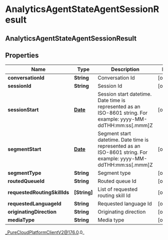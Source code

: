 # AnalyticsAgentStateAgentSessionResult

## AnalyticsAgentStateAgentSessionResult

## Properties

|Name | Type | Description | Notes|
|------------ | ------------- | ------------- | -------------|
| **conversationId** | **String** | Conversation Id | [optional] |
| **sessionId** | **String** | Session Id | [optional] |
| **sessionStart** | [**Date**](Date) | Session start datetime. Date time is represented as an ISO-8601 string. For example: yyyy-MM-ddTHH:mm:ss[.mmm]Z | [optional] |
| **segmentStart** | [**Date**](Date) | Segment start datetime. Date time is represented as an ISO-8601 string. For example: yyyy-MM-ddTHH:mm:ss[.mmm]Z | [optional] |
| **segmentType** | **String** | Segment type | [optional] |
| **routedQueueId** | **String** | Routed queue Id | [optional] |
| **requestedRoutingSkillIds** | **[String]** | List of requested routing skill Id | [optional] |
| **requestedLanguageId** | **String** | Requested language Id | [optional] |
| **originatingDirection** | **String** | Originating direction | [optional] |
| **mediaType** | **String** | Media type | [optional] |



_PureCloudPlatformClientV2@176.0.0_
